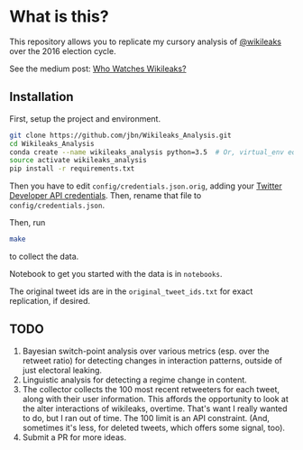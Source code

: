 # What is this?

This repository allows you to replicate my cursory analysis of [@wikileaks](http://twitter.com/wikileaks) over the 2016 election cycle.

See the medium post: [Who Watches Wikileaks?](https://medium.com/@generativist/who-watches-wikileaks-982c50fab0f7#.3kkef32l0)

## Installation

First, setup the project and environment.

```sh
git clone https://github.com/jbn/Wikileaks_Analysis.git
cd Wikileaks_Analysis
conda create --name wikileaks_analysis python=3.5  # Or, virtual_env equiv.
source activate wikileaks_analysis
pip install -r requirements.txt
```

Then you have to edit `config/credentials.json.orig`, adding your [Twitter Developer API credentials](https://dev.twitter.com/). Then, rename that file to `config/credentials.json`.

Then, run

```sh
make
```

to collect the data.

Notebook to get you started with the data is in `notebooks`.

The original tweet ids are in the `original_tweet_ids.txt` for exact replication, if desired.

## TODO

1. Bayesian switch-point analysis over various metrics (esp. over the retweet ratio) for detecting changes in interaction patterns, outside of just electoral leaking.
2. Linguistic analysis for detecting a regime change in content.
3. The collector collects the 100 most recent retweeters for each tweet, along with their user information. This affords the opportunity to look at the alter interactions of wikileaks, overtime. That's want I really wanted to do, but I ran out of time. The 100 limit is an API constraint. (And, sometimes it's less, for deleted tweets, which offers some signal, too).
4. Submit a PR for more ideas.
